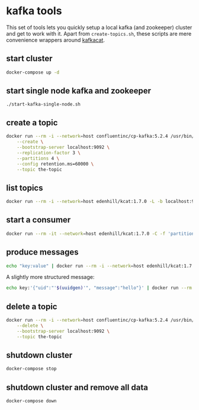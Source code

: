 # kafka tools
This set of tools lets you quickly setup a local kafka (and zookeeper) cluster and get to work with it.
Apart from `create-topics.sh`, these scripts are mere convenience wrappers around [kafkacat](https://docs.confluent.io/platform/current/app-development/kafkacat-usage.html).

## start cluster
```bash
docker-compose up -d
```

## start single node kafka and zookeeper
```shell script
./start-kafka-single-node.sh
```

## create a topic
```bash
docker run --rm -i --network=host confluentinc/cp-kafka:5.2.4 /usr/bin/kafka-topics \
	--create \
	--bootstrap-server localhost:9092 \
	--replication-factor 3 \
	--partitions 4 \
	--config retention.ms=60000 \
	--topic the-topic
```

## list topics
```bash
docker run --rm -i --network=host edenhill/kcat:1.7.0 -L -b localhost:9092
```

## start a consumer
```bash
docker run --rm -it --network=host edenhill/kcat:1.7.0 -C -f 'partition=%p offset=%o >> key=%k value=%s\n' -b "localhost:9092" -t "the-topic"
```

## produce messages
```bash
echo "key:value" | docker run --rm -i --network=host edenhill/kcat:1.7.0 -X topic.partitioner=murmur2_random -P -b localhost:9092 -t the-topic -Z -K:
```

A slightly more structured message:
```bash
echo key:'{"uid":"'$(uuidgen)'", "message":"hello"}' | docker run --rm -i --network=host edenhill/kcat:1.7.0 -P -X topic.partitioner=murmur2_random -b localhost:9092 -t the-topic -K:
```

## delete a topic
```bash
docker run --rm -i --network=host confluentinc/cp-kafka:5.2.4 /usr/bin/kafka-topics \
	--delete \
	--bootstrap-server localhost:9092 \
	--topic the-topic
```

## shutdown cluster
```bash
docker-compose stop
```

## shutdown cluster and remove all data
```bash
docker-compose down
```

